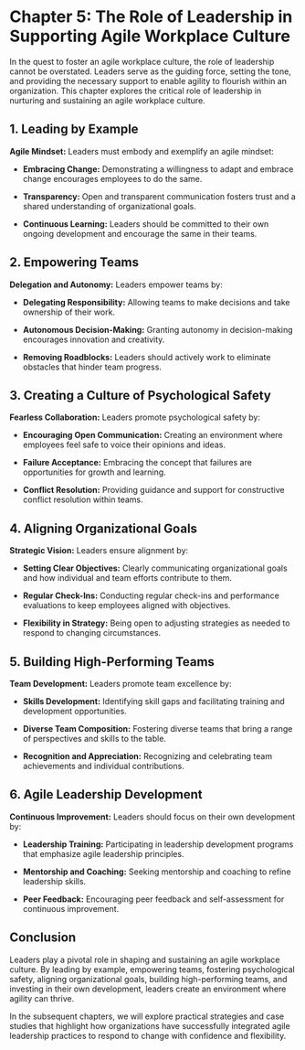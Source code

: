Chapter 5: The Role of Leadership in Supporting Agile Workplace Culture
=======================================================================

In the quest to foster an agile workplace culture, the role of leadership cannot be overstated. Leaders serve as the guiding force, setting the tone, and providing the necessary support to enable agility to flourish within an organization. This chapter explores the critical role of leadership in nurturing and sustaining an agile workplace culture.

**1. Leading by Example**
-------------------------

**Agile Mindset:** Leaders must embody and exemplify an agile mindset:

* **Embracing Change:** Demonstrating a willingness to adapt and embrace change encourages employees to do the same.

* **Transparency:** Open and transparent communication fosters trust and a shared understanding of organizational goals.

* **Continuous Learning:** Leaders should be committed to their own ongoing development and encourage the same in their teams.

**2. Empowering Teams**
-----------------------

**Delegation and Autonomy:** Leaders empower teams by:

* **Delegating Responsibility:** Allowing teams to make decisions and take ownership of their work.

* **Autonomous Decision-Making:** Granting autonomy in decision-making encourages innovation and creativity.

* **Removing Roadblocks:** Leaders should actively work to eliminate obstacles that hinder team progress.

**3. Creating a Culture of Psychological Safety**
-------------------------------------------------

**Fearless Collaboration:** Leaders promote psychological safety by:

* **Encouraging Open Communication:** Creating an environment where employees feel safe to voice their opinions and ideas.

* **Failure Acceptance:** Embracing the concept that failures are opportunities for growth and learning.

* **Conflict Resolution:** Providing guidance and support for constructive conflict resolution within teams.

**4. Aligning Organizational Goals**
------------------------------------

**Strategic Vision:** Leaders ensure alignment by:

* **Setting Clear Objectives:** Clearly communicating organizational goals and how individual and team efforts contribute to them.

* **Regular Check-Ins:** Conducting regular check-ins and performance evaluations to keep employees aligned with objectives.

* **Flexibility in Strategy:** Being open to adjusting strategies as needed to respond to changing circumstances.

**5. Building High-Performing Teams**
-------------------------------------

**Team Development:** Leaders promote team excellence by:

* **Skills Development:** Identifying skill gaps and facilitating training and development opportunities.

* **Diverse Team Composition:** Fostering diverse teams that bring a range of perspectives and skills to the table.

* **Recognition and Appreciation:** Recognizing and celebrating team achievements and individual contributions.

**6. Agile Leadership Development**
-----------------------------------

**Continuous Improvement:** Leaders should focus on their own development by:

* **Leadership Training:** Participating in leadership development programs that emphasize agile leadership principles.

* **Mentorship and Coaching:** Seeking mentorship and coaching to refine leadership skills.

* **Peer Feedback:** Encouraging peer feedback and self-assessment for continuous improvement.

**Conclusion**
--------------

Leaders play a pivotal role in shaping and sustaining an agile workplace culture. By leading by example, empowering teams, fostering psychological safety, aligning organizational goals, building high-performing teams, and investing in their own development, leaders create an environment where agility can thrive.

In the subsequent chapters, we will explore practical strategies and case studies that highlight how organizations have successfully integrated agile leadership practices to respond to change with confidence and flexibility.
